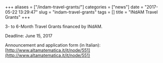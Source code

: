 +++
aliases = ["/indam-travel-grants/"]
categories = ["news"]
date = "2017-05-22 13:29:47"
slug = "indam-travel-grants"
tags = []
title = "INdAM Travel Grants"
+++

3- to 6-Month Travel Grants financed by INdAM.

Deadline: June 15, 2017

Announcement and application form (in Italian):
[http://www.altamatematica.it/it/node/551](http://www.altamatematica.it/it/node/551)

 
